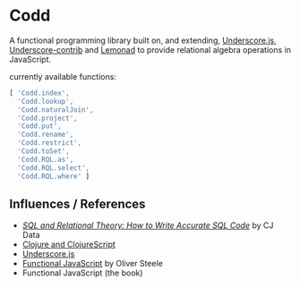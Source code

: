 Codd
====

A functional programming library built on, and extending, [Underscore.js](http://underscorejs.org), [Underscore-contrib](https://www.github.com/documentcloud/underscore-contrib) and [Lemonad](http://www.functionaljavascript.org) to provide relational algebra operations in JavaScript.

currently available functions:

```javascript
[ 'Codd.index',
  'Codd.lookup',
  'Codd.naturalJoin',
  'Codd.project',
  'Codd.put',
  'Codd.rename',
  'Codd.restrict',
  'Codd.toSet',
  'Codd.RQL.as',
  'Codd.RQL.select',
  'Codd.RQL.where' ]
```

Influences / References
-----------------------

* *[SQL and Relational Theory: How to Write Accurate SQL Code](http://www.amazon.com/gp/product/1449316409/?tag=fogus-20)* by CJ Data
* [Clojure and ClojureScript](http://www.clojuredocs.org)
* [Underscore.js](http://underscorejs.org/)
* [Functional JavaScript](http://osteele.com/sources/javascript/functional/) by Oliver Steele
* Functional JavaScript (the book)
